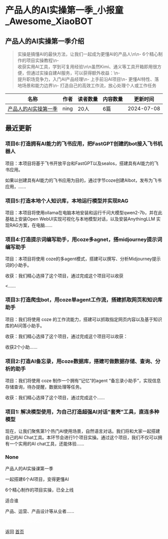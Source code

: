# 产品人的AI实操第一季_小报童_Awesome_XiaoBOT

## 产品人的AI实操第一季介绍
> 实操是搞懂AI的最快方法，让我们一起成为更懂AI的产品人\n\n- 6个精心制作的项目实操教程\n-  
收获实用AI工具，学到可复用经验\n\n虽然Kimi、通义等工具开箱即用很方便，但通过实操自建AI服务，可以获得额外收益：\n-  
提升职场竞争力，入门AI产品经理\n- 上手前沿AI项目\n- 更懂AI特性、落地场景和能力边界\n- 打造自己的高效工作流，放心处理个人或工作任务  
  


|名称|作者|读者数量|内容数量|更新时间|
|---|---|---|---|---|
|[产品人的AI实操第一季](https://xiaobot.net/p/aipm01?refer=0b133df9-27dc-423b-8101-639049001c13)|ning|20人|6篇|2024-07-08|

## 最近更新
### 项目6:打造拥有AI能力的飞书应用，把FastGPT创建的bot接入飞书机器人

项目：本项目将基于飞书开放平台和FastGPT以及sealos，搭建具有AI能力的飞书应用。

如果以创建具有AI能力的飞书应用为目的，通过字节coze创建AIbot，发布为飞书应用，......

### 项目5:打造本地个人知识库，本地运行模型并实现RAG

项目：本项目将使用ollama在电脑本地安装和运行千问大模型qwen2-7b，并在此基础上安装Open
WebUI实现可视化与本地模型对话，以及安装AnythingLLM 实现RAG方案，在电脑......

### 项目4:打造提示词编写助手，用coze多agnet，搭midjourney提示词编写助手

项目：本项目将使用 coze的多agent模式，搭建可以撰写、分析Midjourney提示词的小助手。

收获：我们精心选择了这个项目，通过完成这个项目可以收获

<......

### 项目3:打造爬虫bot，用coze单agent工作流，搭建抓取网页和知识库助手

项目：我们将使用 coze 的工作流能力，搭建可以抓取指定网页内容以及基于知识库的AI问答小助手。

收获：我们精心选择了这个项目，通过完成这个项目可以收获：

收获2个小助......

### 项目2:打造AI备忘录，用coze数据库，搭建可做数据存储、查询、分析的助手

项目：我们将使用 coze 制作一个拥有“记忆”的agent “备忘录小助手”，实现信息存储查询，待办提醒，数据处理等任务。

收获：我们精心选择了这个项目，通过完成这个......

### 项目1: 解决模型使用，为自己打造超强AI对话"套壳”工具，直连多种模型

现在，让我们聚焦第1个热门AI使用场景，自然语言对话。我们将和大家一起搭建自己的AI
Chat工具。本环节会进行1个项目实操。通过这个项目，我们不仅可以拥有一个实用的AI chat工具，还能体验......

### None

产品人的AI实操课第一季

一起搭建6个AI项目，变得更懂AI

6个精心制作的项目实操，已全上线

适合谁

产品、运营、产品设计等从业者......


<a href="https://github.com/Reno9527/awesome-xiaobot" style="color: white; text-decoration: none;">awesome-xiaobot</a>

返回 [首页](../README.md)
